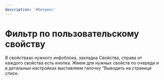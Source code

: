 ```yaml
---
description: '#битрикс'
---
```


# Фильтр по пользовательскому свойству

В свойстваах нужного инфоблока, закладка Свойства, справа от каждого свойства есть кнопка. Жмем для нужных свойств по очереди и в детальных настройках выставляем галочку "Выводить на странице списк.


